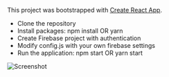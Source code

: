 This project was bootstrapped with [Create React App](https://github.com/facebookincubator/create-react-app).

- Clone the repository
- Install packages: npm install OR yarn
- Create Firebase project with authentication
- Modify config.js with your own firebase settings
- Run the application: npm start OR yarn start


![Screenshot](http://juhahinkula.github.com/img/react_router.png)
